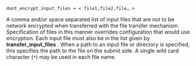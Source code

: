     dont_encrypt_input_files = < file1,file2,file… >

A comma and/or space separated list of input files that are not to be
network encrypted when transferred with the file transfer mechanism.
Specification of files in this manner overrides configuration that would
use encryption. Each input file must also be in the list given by
**transfer_input_files** . When a path to an input file or directory is
specified, this specifies the path to the file on the submit side. A
single wild card character (`*`) may be used in each file name.
